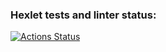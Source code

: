 ### Hexlet tests and linter status:
[![Actions Status](https://github.com/vvichgirl/layout-designer-project-58/actions/workflows/hexlet-check.yml/badge.svg)](https://github.com/vvichgirl/layout-designer-project-58/actions)